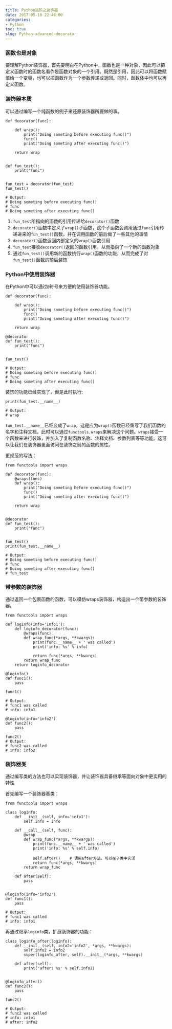 ```yaml
---
title: Python进阶之装饰器
date: 2017-05-10 22:46:00
categories:
- Python
toc: true
slug: Python-advanced-decorator
---
```


### 函数也是对象
要理解Python装饰器，首先要明白在Python中，函数也是一种对象，因此可以把定义函数时的函数名看作是函数对象的一个引用。既然是引用，因此可以将函数赋值给一个变量，也可以把函数作为一个参数传递或返回。同时，函数体中也可以再定义函数。

### 装饰器本质
可以通过编写一个纯函数的例子来还原装饰器所要做的事。
```
def decorator(func):
    
    def wrap():
        print("Doing someting before executing func()")
        func()
        print("Doing someting after executing func()")

    return wrap


def fun_test():
    print("func")


fun_test = decorator(fun_test)
fun_test()

# Output:
# Doing someting before executing func()
# func
# Doing someting after executing func()
```

1. `fun_test`所指向的函数的引用传递给`decorator()`函数
2. `decorator()`函数中定义了`wrap()`子函数，这个子函数会调用通过`func`引用传递进来的`fun_test()`函数，并在调用函数的前后做了一些其他的事情
3. `decorator()`函数返回内部定义的`wrap()`函数引用
4. `fun_test`接收`decorator()`返回的函数引用，从而指向了一个新的函数对象
5. 通过`fun_test()`调用新的函数执行`wrap()`函数的功能，从而完成了对`fun_test()`函数的前后装饰

### Python中使用装饰器
在Python中可以通过`@`符号来方便的使用装饰器功能。
```
def decorator(func):
    
    def wrap():
        print("Doing someting before executing func()")
        func()
        print("Doing someting after executing func()")

    return wrap

@decorator
def fun_test():
    print("func")


fun_test()

# Output:
# Doing someting before executing func()
# func
# Doing someting after executing func()
```

装饰的功能已经实现了，但是此时执行:
```
print(fun_test.__name__)

# Output:
# wrap
```
`fun_test.__name__`已经变成了`wrap`，这是应为`wrap()`函数已经重写了我们函数的名字和注释文档。此时可以通过`functools.wraps`来解决这个问题。`wraps`接受一个函数来进行装饰，并加入了复制函数名称、注释文档、参数列表等等功能。这可以让我们在装饰器里面访问在装饰之前的函数的属性。

更规范的写法：
```
from functools import wraps

def decorator(func):
    @wraps(func)
    def wrap():
        print("Doing someting before executing func()")
        func()
        print("Doing someting after executing func()")

    return wrap


@decorator
def fun_test():
    print("func")


fun_test()
print(fun_test.__name__)

# Output:
# Doing someting before executing func()
# func
# Doing someting after executing func()
# fun_test
```

### 带参数的装饰器
通过返回一个包裹函数的函数，可以模仿wraps装饰器，构造出一个带参数的装饰器。

```
from functools import wraps

def loginfo(info='info1'):
    def loginfo_decorator(func):
        @wraps(func)
        def wrap_func(*args, **kwargs):
            print(func.__name__ + ' was called')
            print('info: %s' % info)
            
            return func(*args, **kwargs)
        return wrap_func
    return loginfo_decorator
    
@loginfo()
def func1():
    pass
    
func1()

# Output:
# func1 was called
# info: info1

@loginfo(info='info2')
def func2():
    pass

func2()
# Output:
# func2 was called
# info: info2
```

### 装饰器类
通过编写类的方法也可以实现装饰器，并让装饰器具备继承等面向对象中更实用的特性

首先编写一个装饰器基类：
```
from functools import wraps

class loginfo:
    def __init__(self, info='info1'):
        self.info = info
        
    def __call__(self, func):
        @wrap
        def wrap_func(*args, **kwargs):
            print(func.__name__ + ' was called')
            print('info: %s' % self.info)
            
            self.after()    # 调用after方法，可以在子类中实现
            return func(*args, **kwargs)
        return wrap_func

    def after(self):
        pass


@loginfo(info='info2')
def func1():
    pass
    
# Output:
# func1 was called
# info: info1
```

再通过继承`loginfo`类，扩展装饰器的功能：
```
class loginfo_after(loginfo):
    def __init__(self, info2='info2', *args, **kwargs):
        self.info2 = info2
        super(loginfo_after, self).__init__(*args, **kwargs)

    def after(self):
        print('after: %s' % self.info2)


@loginfo_after()
def func2():
    pass

func2()
    
# Output:
# func2 was called
# info: info1
# after: info2
```
